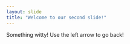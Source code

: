 ```yaml
---
layout: slide
title: "Welcome to our second slide!"
---
```

Something witty!
Use the left arrow to go back!
